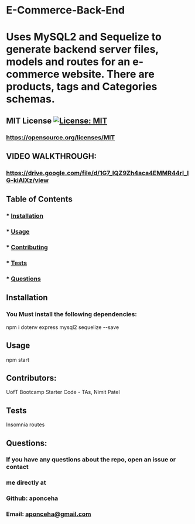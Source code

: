 # E-Commerce-Back-End
  # Uses MySQL2 and Sequelize to generate backend server files, models and routes for an e-commerce website. There are products, tags and Categories schemas.

  ## MIT License [![License: MIT](https://img.shields.io/badge/License-MIT-yellow.svg)](https://opensource.org/licenses/MIT)
  ### https://opensource.org/licenses/MIT
  
  ## VIDEO WALKTHROUGH: 
  ### https://drive.google.com/file/d/1G7_IQZ9Zh4aca4EMMR44rI_IG-kiAlXz/view


  ## Table of Contents
  ### * [Installation](#installation)
  ### * [Usage](#usage)
  ### * [Contributing](#contributing)
  ### * [Tests](#tests)
  ### * [Questions](#questions)
  

  ## Installation
  ### You Must install the following dependencies:
  npm i dotenv express mysql2 sequelize --save

  ## Usage
  npm start

  ## Contributors:
  UofT Bootcamp Starter Code - TAs, Nimit Patel


  ## Tests
  Insomnia routes

  ## Questions:
  ### If you have any questions about the repo, open an issue or contact 
  ### me directly at
  ### Github: aponceha
  ### Email: aponceha@gmail.com



